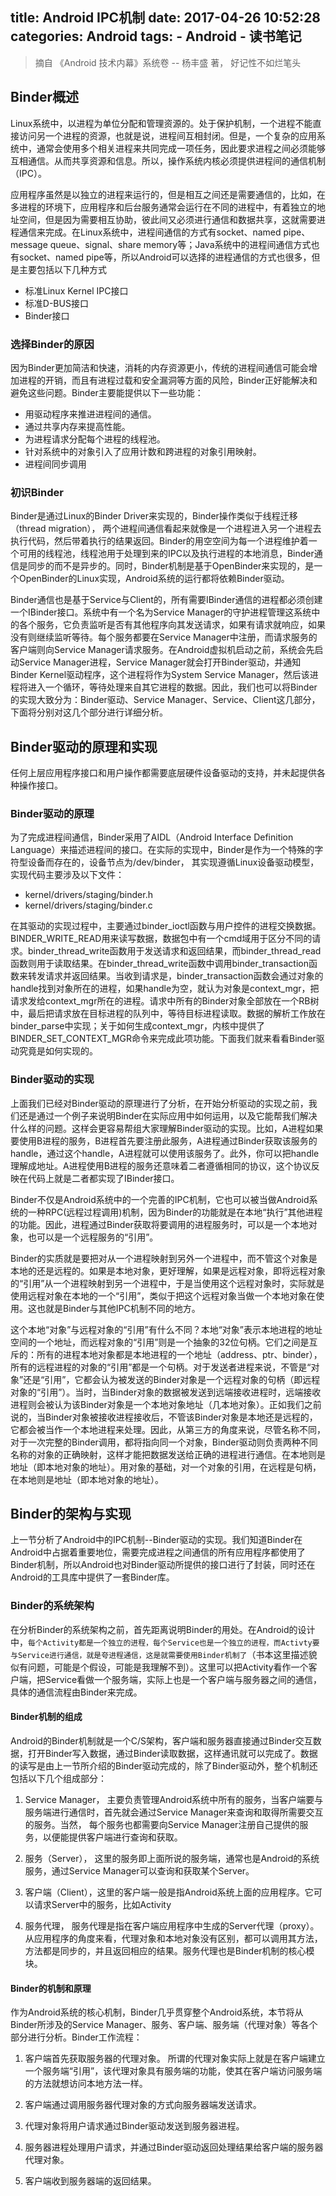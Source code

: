 title: Android IPC机制
date: 2017-04-26 10:52:28
categories: Android
tags:
	- Android
	- 读书笔记
---

> 摘自 《Android 技术内幕》系统卷 -- 杨丰盛 著， 好记性不如烂笔头

## Binder概述

Linux系统中，以进程为单位分配和管理资源的。处于保护机制，一个进程不能直接访问另一个进程的资源，也就是说，进程间互相封闭。但是，一个复杂的应用系统中，通常会使用多个相关进程来共同完成一项任务，因此要求进程之间必须能够互相通信。从而共享资源和信息。所以，操作系统内核必须提供进程间的通信机制（IPC）。

应用程序虽然是以独立的进程来运行的，但是相互之间还是需要通信的，比如，在多进程的环境下，应用程序和后台服务通常会运行在不同的进程中，有着独立的地址空间，但是因为需要相互协助，彼此间又必须进行通信和数据共享，这就需要进程通信来完成。在Linux系统中，进程间通信的方式有socket、named pipe、message queue、signal、share memory等；Java系统中的进程间通信方式也有socket、named pipe等，所以Android可以选择的进程通信的方式也很多，但是主要包括以下几种方式

- 标准Linux Kernel IPC接口
- 标准D-BUS接口
- Binder接口

<!-- more -->

### 选择Binder的原因

因为Binder更加简洁和快速，消耗的内存资源更小，传统的进程间通信可能会增加进程的开销，而且有进程过载和安全漏洞等方面的风险，Binder正好能解决和避免这些问题。Binder主要能提供以下一些功能：

- 用驱动程序来推进进程间的通信。
- 通过共享内存来提高性能。
- 为进程请求分配每个进程的线程池。
- 针对系统中的对象引入了应用计数和跨进程的对象引用映射。
- 进程间同步调用

### 初识Binder

Binder是通过Linux的Binder Driver来实现的，Binder操作类似于线程迁移（thread migration）， 两个进程间通信看起来就像是一个进程进入另一个进程去执行代码，然后带着执行的结果返回。Binder的用空空间为每一个进程维护着一个可用的线程池，线程池用于处理到来的IPC以及执行进程的本地消息，Binder通信是同步的而不是异步的。同时，Binder机制是基于OpenBinder来实现的，是一个OpenBinder的Linux实现，Android系统的运行都将依赖Binder驱动。

Binder通信也是基于Service与Client的，所有需要IBinder通信的进程都必须创建一个IBinder接口。系统中有一个名为Service Manager的守护进程管理这系统中的各个服务，它负责监听是否有其他程序向其发送请求，如果有请求就响应，如果没有则继续监听等待。每个服务都要在Service Manager中注册，而请求服务的客户端则向Service Manager请求服务。在Android虚拟机启动之前，系统会先启动Service Manager进程，Service Manager就会打开Binder驱动，并通知Binder Kernel驱动程序，这个进程将作为System Service Manager，然后该进程将进入一个循环，等待处理来自其它进程的数据。因此，我们也可以将Binder的实现大致分为：Binder驱动、Service Manager、Service、Client这几部分，下面将分别对这几个部分进行详细分析。

## Binder驱动的原理和实现

任何上层应用程序接口和用户操作都需要底层硬件设备驱动的支持，并未起提供各种操作接口。

### Binder驱动的原理

为了完成进程间通信，Binder采用了AIDL（Android Interface Definition Language）来描述进程间的接口。在实际的实现中，Binder是作为一个特殊的字符型设备而存在的，设备节点为/dev/binder， 其实现遵循Linux设备驱动模型，实现代码主要涉及以下文件：

- kernel/drivers/staging/binder.h
- kernel/drivers/staging/binder.c

在其驱动的实现过程中，主要通过binder_ioctl函数与用户控件的进程交换数据。BINDER_WRITE_READ用来读写数据，数据包中有一个cmd域用于区分不同的请求。binder_thread_write函数用于发送请求和返回结果，而binder_thread_read函数则用于读取结果。在binder_thread_write函数中调用binder_transaction函数来转发请求并返回结果。当收到请求是，binder_transaction函数会通过对象的handle找到对象所在的进程，如果handle为空，就认为对象是context_mgr，把请求发给context_mgr所在的进程。请求中所有的Binder对象全部放在一个RB树中，最后把请求放在目标进程的队列中，等待目标进程读取。数据的解析工作放在binder_parse中实现；关于如何生成context_mgr，内核中提供了BINDER_SET_CONTEXT_MGR命令来完成此项功能。下面我们就来看看Binder驱动究竟是如何实现的。

### Binder驱动的实现

上面我们已经对Binder驱动的原理进行了分析，在开始分析驱动的实现之前，我们还是通过一个例子来说明Binder在实际应用中如何运用，以及它能帮我们解决什么样的问题。这样会更容易帮组大家理解Binder驱动的实现。比如，A进程如果要使用B进程的服务，B进程首先要注册此服务，A进程通过Binder获取该服务的handle，通过这个handle，A进程就可以使用该服务了。此外，你可以把handle理解成地址。A进程使用B进程的服务还意味着二者遵循相同的协议，这个协议反映在代码上就是二者都实现了IBinder接口。

Binder不仅是Android系统中的一个完善的IPC机制，它也可以被当做Android系统的一种RPC(远程过程调用)机制，因为Binder的功能就是在本地“执行”其他进程的功能。因此，进程通过Binder获取将要调用的进程服务时，可以是一个本地对象，也可以是一个远程服务的“引用”。

Binder的实质就是要把对从一个进程映射到另外一个进程中，而不管这个对象是本地的还是远程的。如果是本地对象，更好理解，如果是远程对象，即将远程对象的“引用”从一个进程映射到另一个进程中，于是当使用这个远程对象时，实际就是使用远程对象在本地的一个“引用”，类似于把这个远程对象当做一个本地对象在使用。这也就是Binder与其他IPC机制不同的地方。

这个本地“对象”与远程对象的“引用”有什么不同？本地“对象”表示本地进程的地址空间的一个地址，而远程对象的“引用”则是一个抽象的32位句柄。它们之间是互斥的：所有的进程本地对象都是本地进程的一个地址（address、ptr、binder），所有的远程进程的对象的“引用”都是一个句柄。对于发送者进程来说，不管是“对象”还是“引用”，它都会认为被发送的Binder对象是一个远程对象的句柄（即远程对象的“引用”）。当时，当Binder对象的数据被发送到远端接收进程时，远端接收进程则会被认为该Binder对象是一个本地对象地址（几本地对象）。正如我们之前说的，当Binder对象被接收进程接收后，不管该Binder对象是本地还是远程的，它都会被当作一个本地进程来处理。因此，从第三方的角度来说，尽管名称不同，对于一次完整的Binder调用，都将指向同一个对象，Binder驱动则负责两种不同名称的对象的正确映射，这样才能把数据发送给正确的进程进行通信。在本地则是地址（即本地对象的地址）。用对象的基础，对一个对象的引用，在远程是句柄，在本地则是地址（即本地对象的地址）。

## Binder的架构与实现

上一节分析了Android中的IPC机制--Binder驱动的实现。我们知道Binder在Android中占据着重要地位，需要完成进程之间通信的所有应用程序都使用了Binder机制，所以Android也对Binder驱动所提供的接口进行了封装，同时还在Android的工具库中提供了一套Binder库。

### Binder的系统架构

在分析Binder的系统架构之前，首先距离说明Binder的用处。在Android的设计中，`每个Activity都是一个独立的进程，每个Service也是一个独立的进程，而Activty要与Service进行通信，就是夸进程通信，这是就需要使用Binder机制了`（书本这里描述貌似有问题，可能是个假设，可能是我理解不到）。这里可以把Activity看作一个客户端，把Service看做一个服务端，实际上也是一个客户端与服务器之间的通信，具体的通信流程由Binder来完成。

#### Binder机制的组成

Android的Binder机制就是一个C/S架构，客户端和服务器直接通过Binder交互数据，打开Binder写入数据，通过Binder读取数据，这样通讯就可以完成了。数据的读写是由上一节所介绍的Binder驱动完成的，除了Binder驱动外，整个机制还包括以下几个组成部分：

1. Service Manager， 主要负责管理Android系统中所有的服务，当客户端要与服务端进行通信时，首先就会通过Service Manager来查询和取得所需要交互的服务。当然， 每个服务也都需要向Service Manager注册自己提供的服务，以便能提供客户端进行查询和获取。

2. 服务（Server）， 这里的服务即上面所说的服务端，通常也是Android的系统服务，通过Service Manager可以查询和获取某个Server。

3. 客户端（Client），这里的客户端一般是指Android系统上面的应用程序。它可以请求Server中的服务，比如Activity

4. 服务代理， 服务代理是指在客户端应用程序中生成的Server代理（proxy）。从应用程序的角度来看，代理对象和本地对象没有区别，都可以调用其方法，方法都是同步的，并且返回相应的结果。服务代理也是Binder机制的核心模块。

#### Binder的机制和原理

作为Android系统的核心机制，Binder几乎贯穿整个Android系统，本节将从Binder所涉及的Service Manager、服务、客户端、服务端（代理对象）等各个部分进行分析。Binder工作流程：

1. 客户端首先获取服务器的代理对象。 所谓的代理对象实际上就是在客户端建立一个服务端“引用”，该代理对象具有服务端的功能，使其在客户端访问服务端的方法就想访问本地方法一样。

2. 客户端通过调用服务器代理对象的方式向服务器端发送请求。

3. 代理对象将用户请求通过Binder驱动发送到服务器进程。

4. 服务器进程处理用户请求，并通过Binder驱动返回处理结果给客户端的服务器代理对象。

5. 客户端收到服务器端的返回结果。

